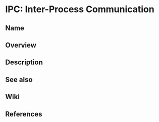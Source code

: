 # IPC: Inter-Process Communication

## Name

## Overview

## Description

## See also

## Wiki

## References

